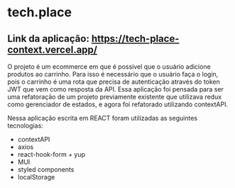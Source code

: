 # tech.place

## Link da aplicação: https://tech-place-context.vercel.app/

O projeto é um ecommerce em que é possível que o usuário adicione produtos ao carrinho. Para isso é necessário que o usuário faça o login, pois o carrinho é uma rota que precisa de autenticação através do token JWT que vem como resposta da API. 
Essa aplicação foi pensada para ser uma refatoração de um projeto previamente existente que utilizava redux como gerenciador de estados, e agora foi refatorado utilizando contextAPI.

Nessa aplicação escrita em REACT foram utilizadas as seguintes tecnologias:
- contextAPI
- axios
- react-hook-form + yup
- MUI
- styled components
- localStorage
